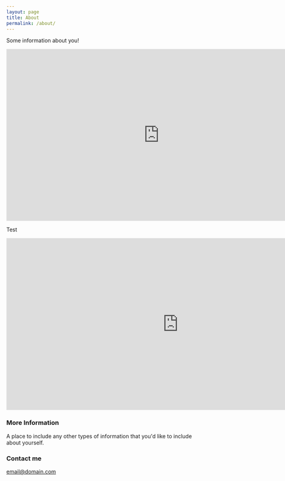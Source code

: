 ```yaml
---
layout: page
title: About
permalink: /about/
---
```


Some information about you!

<iframe style="border: 1px solid rgba(0, 0, 0, 0.1);" width="800" height="450" src="https://www.figma.com/embed?embed_host=share&url=https%3A%2F%2Fwww.figma.com%2Fproto%2FvwfvC2vTqyKKBPp29N769n%2FTesting-a-link-DISD%3Fnode-id%3D1%253A3%26scaling%3Dmin-zoom%26page-id%3D0%253A1" allowfullscreen></iframe>


Test


<iframe style="border: 1px solid rgba(0, 0, 0, 0.1);" width="900" height="450" src="https://www.figma.com/embed?embed_host=share&url=https%3A%2F%2Fwww.figma.com%2Ffile%2FiFEyaZkkoiWQ9fP0AphCkt%2FStatistical-Test-Flow-Chart%3Fnode-id%3D0%253A1" allowfullscreen></iframe>

### More Information

A place to include any other types of information that you'd like to include about yourself.

### Contact me

[email@domain.com](mailto:email@domain.com)
